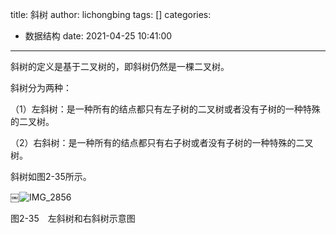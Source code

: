 title: 斜树
author: lichongbing
tags: []
categories:
  - 数据结构
date: 2021-04-25 10:41:00
---
斜树的定义是基于二叉树的，即斜树仍然是一棵二叉树。
<!--more-->

斜树分为两种：

（1）左斜树：是一种所有的结点都只有左子树的二叉树或者没有子树的一种特殊的二叉树。

（2）右斜树：是一种所有的结点都只有右子树或者没有子树的一种特殊的二叉树。

斜树如图2-35所示。

￼![IMG_2856](https://image.lichongbing.com/IMG_2856.JPG)

图2-35　左斜树和右斜树示意图
